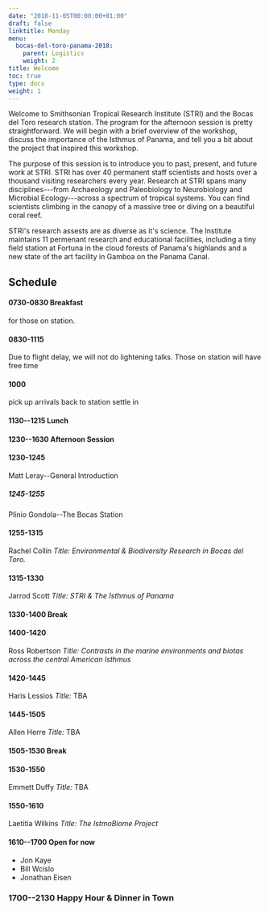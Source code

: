 ```yaml
---
date: "2018-11-05T00:00:00+01:00"
draft: false
linktitle: Monday
menu:
  bocas-del-toro-panama-2018:
    parent: Logistics
    weight: 2
title: Welcome
toc: true
type: docs
weight: 1
---
```


Welcome to Smithsonian Tropical Research Institute (STRI) and the Bocas del Toro research station. The program for the afternoon session is pretty straightforward. We will begin with a brief overview of the workshop, discuss the importance of the Isthmus of Panama, and tell you a bit about the project that inspired this workshop.

The purpose of this session is to introduce you to past, present, and future work at STRI. STRI has over 40 permanent staff scientists and hosts over a thousand  visiting researchers every year. Research at STRI spans many disciplines---from Archaeology and Paleobiology to Neurobiology and Microbial Ecology---across a spectrum of tropical systems. You can find scientists climbing in the canopy of a massive tree or diving on a beautiful coral reef.

STRI's research assests are as diverse as it's science. The Institute maintains 11 permenant research and educational facilities, including a tiny field station at Fortuna in the cloud forests of Panama's highlands and a new state of the art facility in Gamboa on the Panama Canal.


## Schedule


#### 0730-0830 Breakfast

for those on station.

#### 0830-1115

Due to flight delay, we will not do lightening talks.
Those on station will have free time


#### 1000
pick up arrivals
back to station
settle in


#### 1130--1215 Lunch

#### 1230--1630 Afternoon Session

#### 1230-1245

Matt Leray--General Introduction

#####  1245-1255

Plinio Gondola--The Bocas Station

#### 1255-1315

Rachel Collin
*Title: Environmental \& Biodiversity Research in Bocas del Toro.*

#### 1315-1330

Jarrod Scott
*Title: STRI \& The Isthmus of Panama*

#### 1330-1400 Break

#### 1400-1420

Ross Robertson
*Title: Contrasts in the marine environments and biotas across the central American Isthmus*

#### 1420-1445

Haris Lessios
*Title:* TBA

#### 1445-1505

Allen 	Herre
*Title:* TBA

#### 1505-1530 Break

#### 1530-1550

Emmett Duffy
*Title:* TBA

#### 1550-1610

Laetitia Wilkins
*Title: The IstmoBiome Project*

#### 1610--1700 Open for now
* Jon Kaye
* Bill Wcislo
* Jonathan Eisen

### 1700--2130 Happy Hour & Dinner in Town
